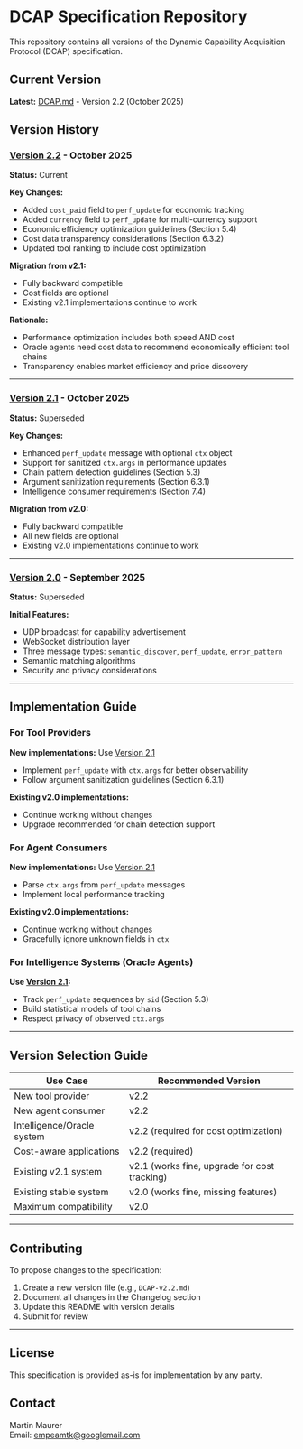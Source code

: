 # DCAP Specification Repository

This repository contains all versions of the Dynamic Capability Acquisition Protocol (DCAP) specification.

## Current Version

**Latest:** [DCAP.md](./DCAP.md) - Version 2.2 (October 2025)

## Version History

### [Version 2.2](./DCAP-v2.2.md) - October 2025
**Status:** Current

**Key Changes:**
- Added `cost_paid` field to `perf_update` for economic tracking
- Added `currency` field to `perf_update` for multi-currency support
- Economic efficiency optimization guidelines (Section 5.4)
- Cost data transparency considerations (Section 6.3.2)
- Updated tool ranking to include cost optimization

**Migration from v2.1:**
- Fully backward compatible
- Cost fields are optional
- Existing v2.1 implementations continue to work

**Rationale:**
- Performance optimization includes both speed AND cost
- Oracle agents need cost data to recommend economically efficient tool chains
- Transparency enables market efficiency and price discovery

---

### [Version 2.1](./DCAP-v2.1.md) - October 2025
**Status:** Superseded

**Key Changes:**
- Enhanced `perf_update` message with optional `ctx` object
- Support for sanitized `ctx.args` in performance updates
- Chain pattern detection guidelines (Section 5.3)
- Argument sanitization requirements (Section 6.3.1)
- Intelligence consumer requirements (Section 7.4)

**Migration from v2.0:**
- Fully backward compatible
- All new fields are optional
- Existing v2.0 implementations continue to work

---

### [Version 2.0](./DCAP-v2.0.md) - September 2025
**Status:** Superseded

**Initial Features:**
- UDP broadcast for capability advertisement
- WebSocket distribution layer
- Three message types: `semantic_discover`, `perf_update`, `error_pattern`
- Semantic matching algorithms
- Security and privacy considerations

---

## Implementation Guide

### For Tool Providers

**New implementations:** Use [Version 2.1](./DCAP-v2.1.md)
- Implement `perf_update` with `ctx.args` for better observability
- Follow argument sanitization guidelines (Section 6.3.1)

**Existing v2.0 implementations:** 
- Continue working without changes
- Upgrade recommended for chain detection support

### For Agent Consumers

**New implementations:** Use [Version 2.1](./DCAP-v2.1.md)
- Parse `ctx.args` from `perf_update` messages
- Implement local performance tracking

**Existing v2.0 implementations:**
- Continue working without changes
- Gracefully ignore unknown fields in `ctx`

### For Intelligence Systems (Oracle Agents)

**Use [Version 2.1](./DCAP-v2.1.md):**
- Track `perf_update` sequences by `sid` (Section 5.3)
- Build statistical models of tool chains
- Respect privacy of observed `ctx.args`

---

## Version Selection Guide

| Use Case | Recommended Version |
|----------|---------------------|
| New tool provider | v2.2 |
| New agent consumer | v2.2 |
| Intelligence/Oracle system | v2.2 (required for cost optimization) |
| Cost-aware applications | v2.2 (required) |
| Existing v2.1 system | v2.1 (works fine, upgrade for cost tracking) |
| Existing stable system | v2.0 (works fine, missing features) |
| Maximum compatibility | v2.0 |

---

## Contributing

To propose changes to the specification:
1. Create a new version file (e.g., `DCAP-v2.2.md`)
2. Document all changes in the Changelog section
3. Update this README with version details
4. Submit for review

---

## License

This specification is provided as-is for implementation by any party.

## Contact

Martin Maurer  
Email: empeamtk@googlemail.com

